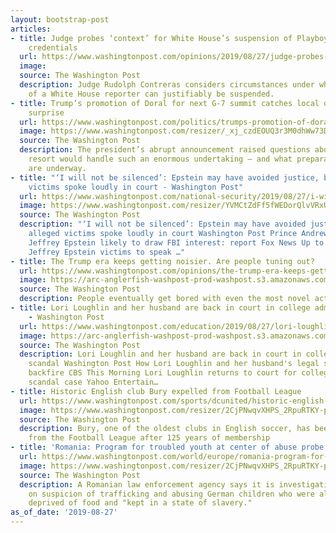```yaml
---
layout: bootstrap-post
articles:
- title: Judge probes ‘context’ for White House’s suspension of Playboy correspondent’s
    credentials
  url: https://www.washingtonpost.com/opinions/2019/08/27/judge-probes-context-white-houses-suspension-playboy-correspondents-credentials/
  image: 
  source: The Washington Post
  description: Judge Rudolph Contreras considers circumstances under which the credentials
    of a White House reporter can justifiably be suspended.
- title: Trump’s promotion of Doral for next G-7 summit catches local officials by
    surprise
  url: https://www.washingtonpost.com/politics/trumps-promotion-of-doral-for-next-g-7-summit-catches-local-officials-by-surprise/2019/08/27/206b8096-c8ef-11e9-a1fe-ca46e8d573c0_story.html
  image: https://www.washingtonpost.com/resizer/_xj_czdEOUQ3r3M0dhWw73DYToM=/1484x0/arc-anglerfish-washpost-prod-washpost.s3.amazonaws.com/public/RUDQ7PWI7AI6TJHTYCA2CJW6OA.jpg
  source: The Washington Post
  description: The president’s abrupt announcement raised questions about how his
    resort would handle such an enormous undertaking — and what preparations, if any,
    are underway.
- title: "‘I will not be silenced’: Epstein may have avoided justice, but his alleged
    victims spoke loudly in court - Washington Post"
  url: https://www.washingtonpost.com/national-security/2019/08/27/i-will-not-be-silenced-epstein-may-have-avoided-justice-his-victims-spoke-loudly-court/
  image: https://www.washingtonpost.com/resizer/YVMCtZdFf5fWEDorQlvVRxU91rA=/1484x0/arc-anglerfish-washpost-prod-washpost.s3.amazonaws.com/public/MG7MDZGJAII6TFQVR4NDFFROAQ.jpg
  source: The Washington Post
  description: "‘I will not be silenced’: Epstein may have avoided justice, but his
    alleged victims spoke loudly in court Washington Post Prince Andrew emails with
    Jeffrey Epstein likely to draw FBI interest: report Fox News Up to 30 alleged
    Jeffrey Epstein victims to speak …"
- title: The Trump era keeps getting noisier. Are people tuning out?
  url: https://www.washingtonpost.com/opinions/the-trump-era-keeps-getting-noisier-are-people-tuning-out/2019/08/27/0f401a32-c914-11e9-a4f3-c081a126de70_story.html
  image: https://arc-anglerfish-washpost-prod-washpost.s3.amazonaws.com/public/VM6S4HGEHMI6TC7XZXRNTYEQKU.jpg
  source: The Washington Post
  description: People eventually get bored with even the most novel act.
- title: Lori Loughlin and her husband are back in court in college admissions scandal
    - Washington Post
  url: https://www.washingtonpost.com/education/2019/08/27/lori-loughlin-her-husband-are-back-court-college-admissions-scandal/
  image: https://arc-anglerfish-washpost-prod-washpost.s3.amazonaws.com/public/GI7C7CWI7YI6TFQVR4NDFFROAQ.jpg
  source: The Washington Post
  description: Lori Loughlin and her husband are back in court in college admissions
    scandal Washington Post How Lori Loughlin and her husband's legal strategy could
    backfire CBS This Morning Lori Loughlin returns to court for college admissions
    scandal case Yahoo Entertain…
- title: Historic English club Bury expelled from Football League
  url: https://www.washingtonpost.com/sports/dcunited/historic-english-club-bury-expelled-from-football-league/2019/08/27/a2778734-c91b-11e9-9615-8f1a32962e04_story.html
  image: https://www.washingtonpost.com/resizer/2CjPNwqvXHPS_2RpuRTKY-p3eVo=/1484x0/www.washingtonpost.com/pb/resources/img/twp-social-share.png
  source: The Washington Post
  description: Bury, one of the oldest clubs in English soccer, has been expelled
    from the Football League after 125 years of membership
- title: 'Romania: Program for troubled youth at center of abuse probe'
  url: https://www.washingtonpost.com/world/europe/romania-program-for-troubled-youth-at-center-of-abuse-probe/2019/08/27/ed4d8070-c91a-11e9-9615-8f1a32962e04_story.html
  image: https://www.washingtonpost.com/resizer/2CjPNwqvXHPS_2RpuRTKY-p3eVo=/1484x0/www.washingtonpost.com/pb/resources/img/twp-social-share.png
  source: The Washington Post
  description: A Romanian law enforcement agency says it is investigating eight people
    on suspicion of trafficking and abusing German children who were allegedly beaten,
    deprived of food and "kept in a state of slavery."
as_of_date: '2019-08-27'
---
```


